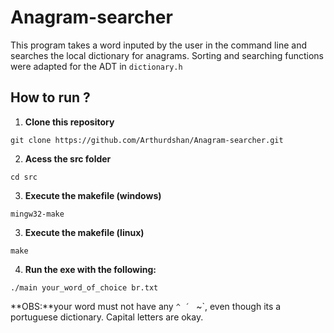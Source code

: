 # Anagram-searcher

This program takes a word inputed by the user in the command line and searches the local dictionary for anagrams. 
Sorting and searching functions were adapted for the ADT in `dictionary.h`

## How to run ?

1. **Clone this repository**
```
git clone https://github.com/Arthurdshan/Anagram-searcher.git
```
2. **Acess the src folder**
```
cd src
```
3. **Execute the makefile (windows)**
```
mingw32-make
```
3. **Execute the makefile (linux)**
```
make
```
4. **Run the exe with the following:**
```
./main your_word_of_choice br.txt
```
**OBS:**your word must not have any `^ ´ ` ~`, even though its a portuguese dictionary. Capital letters are okay. 